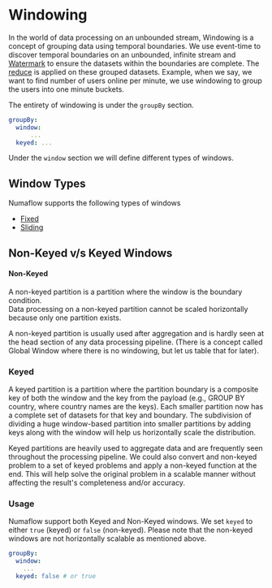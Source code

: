 # Windowing

In the world of data processing on an unbounded stream, Windowing is a concept 
of grouping data using temporal boundaries. We use event-time to discover 
temporal boundaries on an unbounded, infinite stream and [Watermark](../../../watermarks.md) to ensure 
the datasets within the boundaries are complete. The [reduce](../reduce.md) is 
applied on these grouped datasets.
Example, when we say, we want to find number of users online per minute, we use
windowing to group the users into one minute buckets.

The entirety of windowing is under the `groupBy` section.
```yaml
groupBy:
  window:
      ...
  keyed: ...
```

Under the `window` section we will define different types of windows.

## Window Types
Numaflow supports the following types of windows
  * [Fixed](fixed.md)
  * [Sliding](sliding.md)

## Non-Keyed v/s Keyed Windows

#### Non-Keyed
A non-keyed partition is a partition where the window is the boundary condition.  
Data processing on a non-keyed partition cannot be scaled horizontally because 
only one partition exists.

A non-keyed partition is usually used after aggregation and is hardly seen at
the head section of any data processing pipeline.
(There is a concept called Global Window where there is no windowing, but 
let us table that for later).

### Keyed
A keyed partition is a partition where the partition boundary is a composite
key of both the window and the key from the payload (e.g., GROUP BY country,
where country names are the keys). Each smaller partition now has a complete
set of datasets for that key and boundary. The subdivision of dividing a huge
window-based partition into smaller partitions by adding keys along with the
window will help us horizontally scale the distribution.

Keyed partitions are heavily used to aggregate data and are frequently seen
throughout the processing pipeline. We could also convert and non-keyed problem
to a set of keyed problems and apply a non-keyed function at the end. This will
help solve the original problem in a scalable manner without affecting the 
result's completeness and/or accuracy.

### Usage

Numaflow support both Keyed and Non-Keyed windows. We set `keyed` to either 
`true` (keyed) or `false` (non-keyed). Please note that the non-keyed windows
are not horizontally scalable as mentioned above.

```yaml
groupBy:
  window:
    ...
  keyed: false # or true
```
